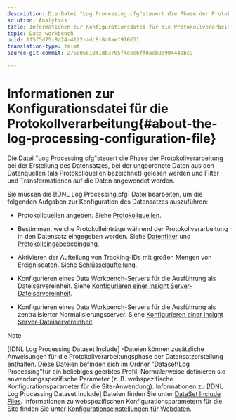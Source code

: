 ```yaml
---
description: Die Datei "Log Processing.cfg"steuert die Phase der Protokollverarbeitung bei der Erstellung des Datensatzes, bei der ungeordnete Daten aus den Datenquellen (als Protokollquellen bezeichnet) gelesen werden und Filter und Transformationen auf die Daten angewendet werden.
solution: Analytics
title: Informationen zur Konfigurationsdatei für die Protokollverarbeitung
topic: Data workbench
uuid: 1f5f5d75-8a24-4122-adc8-8c8aef916631
translation-type: tm+mt
source-git-commit: 27600561841db3705f4eee6ff0aeb8890444bbc9

---
```



# Informationen zur Konfigurationsdatei für die Protokollverarbeitung{#about-the-log-processing-configuration-file}

Die Datei &quot;Log Processing.cfg&quot;steuert die Phase der Protokollverarbeitung bei der Erstellung des Datensatzes, bei der ungeordnete Daten aus den Datenquellen (als Protokollquellen bezeichnet) gelesen werden und Filter und Transformationen auf die Daten angewendet werden.

Sie müssen die [!DNL Log Processing.cfg] Datei bearbeiten, um die folgenden Aufgaben zur Konfiguration des Datensatzes auszuführen:

* Protokollquellen angeben. Siehe [Protokollquellen](../../../home/c-dataset-const-proc/c-log-proc-config-file/c-log-sources.md).
* Bestimmen, welche Protokolleinträge während der Protokollverarbeitung in den Datensatz eingegeben werden. Siehe [Datenfilter](../../../home/c-dataset-const-proc/c-log-proc-config-file/c-info-log-proc-param.md) und [Protokolleingabebedingung](../../../home/c-dataset-const-proc/c-log-proc-config-file/c-info-log-proc-param.md).

* Aktivieren der Aufteilung von Tracking-IDs mit großen Mengen von Ereignisdaten. Siehe [Schlüsselaufteilung](../../../home/c-dataset-const-proc/c-log-proc-config-file/c-info-log-proc-param.md).
* Konfigurieren eines Data Workbench-Servers für die Ausführung als Dateiservereinheit. Siehe [Konfigurieren einer Insight Server-Dateiservereinheit](../../../home/c-dataset-const-proc/c-log-proc-config-file/c-ins-svr-file-svr-unit.md).
* Konfigurieren eines Data Workbench-Servers für die Ausführung als zentralisierter Normalisierungsserver. Siehe [Konfigurieren einer Insight Server-Dateiservereinheit](../../../home/c-dataset-const-proc/c-log-proc-config-file/c-ins-svr-file-svr-unit.md).

>[!NOTE]
>
>[!DNL Log Processing Dataset Include] -Dateien können zusätzliche Anweisungen für die Protokollverarbeitungsphase der Datensatzerstellung enthalten. Diese Dateien befinden sich im Ordner &quot;Dataset\Log Processing&quot;für ein beliebiges geerbtes Profil. Normalerweise definieren sie anwendungsspezifische Parameter (z. B. webspezifische Konfigurationsparameter für die Site-Anwendung). Informationen zu [!DNL Log Processing Dataset Include] Dateien finden Sie unter [DataSet Include Files](../../../home/c-dataset-const-proc/c-dataset-inc-files/c-abt-dataset-inc-files.md). Informationen zu webspezifischen Konfigurationsparametern für die Site finden Sie unter [Konfigurationseinstellungen für Webdaten](../../../home/c-dataset-const-proc/c-config-web-data/c-config-web-data.md).

